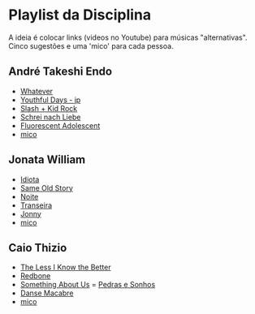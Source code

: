 ﻿# Playlist da Disciplina

A ideia é colocar links (videos no Youtube) para músicas "alternativas". Cinco sugestões e uma 'mico' para cada pessoa.

## André Takeshi Endo

- [Whatever](https://www.youtube.com/watch?v=sO7-Mf4fSPQ)
- [Youthful Days - jp](https://www.youtube.com/watch?v=JHlX4MtHSeU)
- [Slash + Kid Rock](https://www.youtube.com/watch?v=D9Tui9XFrqo)
- [Schrei nach Liebe](https://www.youtube.com/watch?v=6X9CEi8wkBc)
- [Fluorescent Adolescent](https://www.youtube.com/watch?v=ma9I9VBKPiw)
- [mico](https://www.youtube.com/watch?v=4fndeDfaWCg)


## Jonata William

- [Idiota](https://www.youtube.com/watch?v=Q84X_AecGko)
- [Same Old Story](https://www.youtube.com/watch?v=LGmw84OSU74)
- [Noite](https://www.youtube.com/watch?v=DCdjwwIWW90)
- [Transeira](https://www.youtube.com/watch?v=SzLCjVfFseo)
- [Jonny](https://www.youtube.com/watch?v=n_Ex3bGT-tk)
- [mico](https://www.youtube.com/watch?v=ZyhrYis509A)

## Caio Thizio
- [The Less I Know the 
Better](https://www.youtube.com/watch?v=O2lzmpEs29M)
- [Redbone](https://www.youtube.com/watch?v=Kp7eSUU9oy8)
- [Something About Us](https://www.youtube.com/watch?v=em0MknB6wFo)
= [Pedras e Sonhos](https://www.youtube.com/watch?v=EKPceNEVBLo)
- [Danse Macabre](https://www.youtube.com/watch?v=KqXpKibOaxA)
- [mico](https://www.youtube.com/watch?v=SjU4u6C-eaA)
